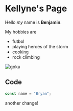 # Kellyne's Page

Hello _my_ name is **Benjamin**.

My hobbies are

- futbol
- playing heroes of the storm
- cooking
- rock climbing

![goku](https://static.wikia.nocookie.net/p__/images/8/81/Goku_Super_Hero_Infobox.png/revision/latest?cb=20220220034848&path-prefix=protagonist)

## Code

```js
const name = "Bryan";
```

another change!
